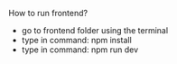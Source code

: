 How to run frontend?
- go to frontend folder using the terminal
- type in command: npm install
- type in command: npm run dev